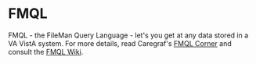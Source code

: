 FMQL
====
FMQL - the FileMan Query Language - let's you get at any data stored in a VA VistA system. 
For more details, read Caregraf's <a href="http://vista.caregraf.info/fmql">FMQL Corner</a> and consult the 
<a href="https://github.com/caregraf/FMQL/wiki">FMQL Wiki</a>.
